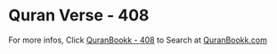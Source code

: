 # Quran Verse - 408 

For more infos, Click [QuranBookk - 408](https://www.quranbookk.com/quran/search?q=408) to Search at [QuranBookk.com](http://quranbookk.com/)